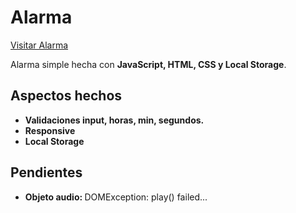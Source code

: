 <h1>Alarma</h1>
<a href="https://alexbgh1.github.io/proyectos-varios-js/alarm/">Visitar Alarma</a>
<p>Alarma simple hecha con <b>JavaScript, HTML, CSS y Local Storage</b>.</p>
<h2>Aspectos hechos</h2>
<ul>
<li><b>Validaciones input, horas, min, segundos.</b></li>
<li><b>Responsive</b></li>
<li><b>Local Storage</b></li>
</ul>
<h2>Pendientes</h2>
<ul>
<li><b>Objeto audio: </b>DOMException: play() failed...</li>
</ul>
